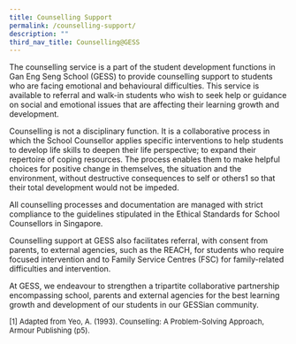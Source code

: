 ```yaml
---
title: Counselling Support
permalink: /counselling-support/
description: ""
third_nav_title: Counselling@GESS
---
```

The counselling service is a part of the student development functions in Gan Eng Seng School (GESS) to provide counselling support to students who are facing emotional and behavioural difficulties. This service is available to referral and walk-in students who wish to seek help or guidance on social and emotional issues that are affecting their learning growth and development.

Counselling is not a disciplinary function. It is a collaborative process in which the School Counsellor applies specific interventions to help students to develop life skills to deepen their life perspective; to expand their repertoire of coping resources. The process enables them to make helpful choices for positive change in themselves, the situation and the environment, without destructive consequences to self or others1 so that their total development would not be impeded.

All counselling processes and documentation are managed with strict compliance to the guidelines stipulated in the Ethical Standards for School Counsellors in Singapore.

Counselling support at GESS also facilitates referral, with consent from parents, to external agencies, such as the REACH, for students who require focused intervention and to Family Service Centres (FSC) for family-related difficulties and intervention.

At GESS, we endeavour to strengthen a tripartite collaborative partnership encompassing school, parents and external agencies for the best learning growth and development of our students in our GESSian community.

<font size="-1">\[1\] Adapted from Yeo, A. (1993). Counselling: A Problem-Solving Approach, Armour Publishing (p5).</font>